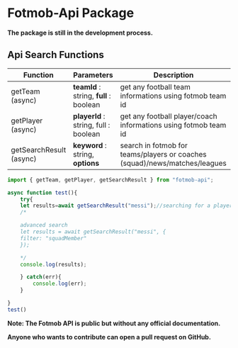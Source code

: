 # **Fotmob-Api Package**

**The package is still in the development process.**


## Api Search Functions

| Function     |Parameters | Description |
| ----------- | ----------- |----------- |
| getTeam (async)     | **teamId** : string, **full** : boolean| get any football team informations using fotmob team id|
| getPlayer (async)| **playerId** : string, full : boolean | get any football player/coach informations using fotmob team id|
| getSearchResult (async)| **keyword** : string, **options** |search in fotmob for teams/players or coaches (squad)/news/matches/leagues|




```ts 
import { getTeam, getPlayer, getSearchResult } from "fotmob-api";

async function test(){
    try{
    let results=await getSearchResult("messi");//searching for a player
    /*

    advanced search
    let results = await getSearchResult("messi", {
    filter: "squadMember"
    });

    */
    console.log(results);

    } catch(err){
        console.log(err);
    }

}
test()

```

**Note: The Fotmob API is public but without any official documentation.**

**Anyone who wants to contribute can open a pull request on GitHub.**